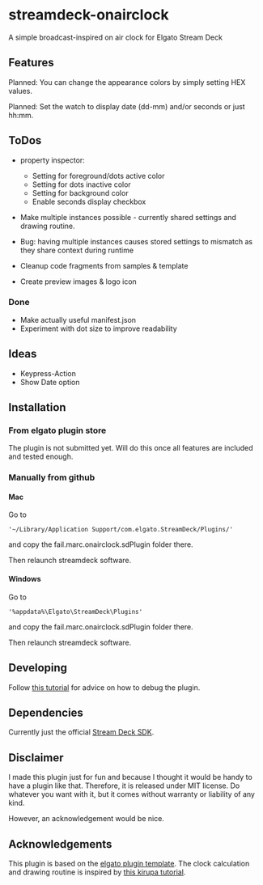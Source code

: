 # streamdeck-onairclock

A simple broadcast-inspired on air clock for Elgato Stream Deck

## Features

Planned: You can change the appearance colors by simply setting HEX values. 

Planned: Set the watch to display date (dd-mm) and/or seconds or just hh:mm.

## ToDos 

* property inspector:
  * Setting for foreground/dots active color
  * Setting for dots inactive color
  * Setting for background color
  * Enable seconds display checkbox

* Make multiple instances possible - currently shared settings and drawing routine.
* Bug: having multiple instances causes stored settings to mismatch as they share context during runtime

* Cleanup code fragments from samples & template
* Create preview images & logo icon

### Done

* Make actually useful manifest.json
* Experiment with dot size to improve readability

## Ideas
* Keypress-Action
* Show Date option

## Installation

### From elgato plugin store

The plugin is not submitted yet. Will do this once all features are included and tested enough.

### Manually from github

#### Mac

Go to 

    '~/Library/Application Support/com.elgato.StreamDeck/Plugins/'

and copy the fail.marc.onairclock.sdPlugin folder there.

Then relaunch streamdeck software.

#### Windows 

Go to

    '%appdata%\Elgato\StreamDeck\Plugins'

and copy the fail.marc.onairclock.sdPlugin folder there.

Then relaunch streamdeck software.

## Developing

Follow [this tutorial](https://developer.elgato.com/documentation/stream-deck/sdk/create-your-own-plugin/) for advice on how to debug the plugin.

## Dependencies

Currently just the official [Stream Deck SDK](https://developer.elgato.com/documentation/stream-deck/sdk/overview/).

## Disclaimer

I made this plugin just for fun and because I thought it would be handy to have a plugin like that. Therefore, it is released under MIT license. Do whatever you want with it, but it comes without warranty or liability of any kind.

However, an acknowledgement would be nice.

## Acknowledgements

This plugin is based on the [elgato plugin template](https://github.com/elgatosf/streamdeck-plugintemplate).
The clock calculation and drawing routine is inspired by [this kirupa tutorial](https://www.kirupa.com/html5/create_an_analog_clock_using_the_canvas.htm).